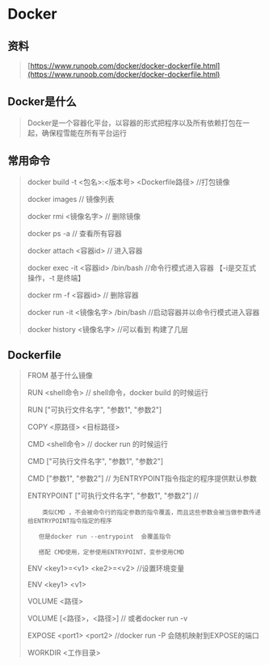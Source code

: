 # Docker

## 资料

> [https://www.runoob.com/docker/docker-dockerfile.html](https://www.runoob.com/docker/docker-dockerfile.html)

## Docker是什么

> Docker是一个容器化平台，以容器的形式把程序以及所有依赖打包在一起，确保程雪能在所有平台运行

## 常用命令

> docker build -t  &lt;包名&gt;:&lt;版本号&gt;  &lt;Dockerfile路径&gt;   //打包镜像
>
> docker images // 镜像列表
>
> docker rmi &lt;镜像名字&gt;    // 删除镜像
>
> docker ps -a   // 查看所有容器
>
> docker attach &lt;容器id&gt;  // 进入容器
>
> docker exec -it &lt;容器id&gt;   /bin/bash //命令行模式进入容器  【-i是交互式操作，-t 是终端】
>
> docker rm -f  &lt;容器id&gt;    // 删除容器
>
> docker run -it &lt;镜像名字&gt; /bin/bash    //启动容器并以命令行模式进入容器
>
> docker history &lt;镜像名字&gt;  //可以看到 构建了几层

## Dockerfile

> FROM    基于什么镜像
>
> RUN &lt;shell命令&gt;   // shell命令，docker build 的时候运行
>
> RUN \["可执行文件名字", "参数1", "参数2"\]
>
> COPY &lt;原路径&gt;   &lt;目标路径&gt;
>
> CMD &lt;shell命令&gt; // docker run 的时候运行
>
> CMD \["可执行文件名字", "参数1", "参数2"\]
>
> CMD \["参数1", "参数2"\]   // 为ENTRYPOINT指令指定的程序提供默认参数
>
> ENTRYPOINT \["可执行文件名字", "参数1", "参数2"\]  //
>
> ```
>     类似CMD ，不会被命令行的指定参数的指令覆盖，而且这些参数会被当做参数传递给ENTRYPOINT指令指定的程序
>
>    但是docker run --entrypoint  会覆盖指令
>
>    搭配 CMD使用，定参使用ENTRYPOINT，变参使用CMD
> ```
>
> ENV  &lt;key1&gt;=&lt;v1&gt;  &lt;ke2&gt;=&lt;v2&gt;    //设置环境变量
>
> ENV  &lt;key1&gt;  &lt;v1&gt;
>
> VOLUME &lt;路径&gt;
>
> VOLUME \[&lt;路径&gt;，&lt;路径&gt;\]   // 或者docker run -v
>
> EXPOSE  &lt;port1&gt;  &lt;port2&gt;   //docker run -P 会随机映射到EXPOSE的端口
>
> WORKDIR   &lt;工作目录&gt;



